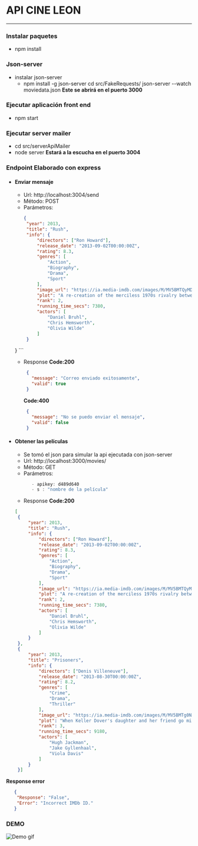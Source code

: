 # API CINE LEON
----
### Instalar paquetes
- npm install
### Json-server
- instalar json-server
   - npm install -g json-server
cd src/FakeRequests/
json-server --watch moviedata.json 
  **Este se abrirá en el puerto 3000**
  
### Ejecutar aplicación front end
- npm start

### Ejecutar server mailer
- cd src/serverApiMailer
- node server
   **Estará a la escucha en el puerto 3004**

### Endpoint Elaborado con express
 - #### Enviar mensaje 
    - Url: http://localhost:3004/send
    - Método: POST
    - Parámetros:
       ```json
       {
        "year": 2013,
        "title": "Rush",
        "info": {
            "directors": ["Ron Howard"],
            "release_date": "2013-09-02T00:00:00Z",
            "rating": 8.3,
            "genres": [
                "Action",
                "Biography",
                "Drama",
                "Sport"
            ],
            "image_url": "https://ia.media-imdb.com/images/M/MV5BMTQyMDE0MTY0OV5BMl5BanBnXkFtZTcwMjI2OTI0OQ@@._V1_SX400_.jpg",
            "plot": "A re-creation of the merciless 1970s rivalry between Formula One rivals James Hunt and Niki Lauda.",
            "rank": 2,
            "running_time_secs": 7380,
            "actors": [
                "Daniel Bruhl",
                "Chris Hemsworth",
                "Olivia Wilde"
            ]
        }
    }
       ```
      * Response
        **Code:200**
        ```json
         {
           "message": "Correo enviado exitosamente",
           "valid": true
         }
        ```

        **Code:400**
        ```json
         {
           "message": "No se puedo enviar el mensaje",
           "valid": false
         }
        ```

- #### Obtener las películas
    - Se tomó el json para simular la api ejecutada con json-server
    - Url:  http://localhost:3000/movies/
    - Método: GET
    - Parámetros:
      ```javascript
         - apikey: d489d640
         - s : "nombre de la película"
      ```
   * Response
        **Code:200**
   ```json
   [
    {
        "year": 2013,
        "title": "Rush",
        "info": {
            "directors": ["Ron Howard"],
            "release_date": "2013-09-02T00:00:00Z",
            "rating": 8.3,
            "genres": [
                "Action",
                "Biography",
                "Drama",
                "Sport"
            ],
            "image_url": "https://ia.media-imdb.com/images/M/MV5BMTQyMDE0MTY0OV5BMl5BanBnXkFtZTcwMjI2OTI0OQ@@._V1_SX400_.jpg",
            "plot": "A re-creation of the merciless 1970s rivalry between Formula One rivals James Hunt and Niki Lauda.",
            "rank": 2,
            "running_time_secs": 7380,
            "actors": [
                "Daniel Bruhl",
                "Chris Hemsworth",
                "Olivia Wilde"
            ]
        }
    },
    {
        "year": 2013,
        "title": "Prisoners",
        "info": {
            "directors": ["Denis Villeneuve"],
            "release_date": "2013-08-30T00:00:00Z",
            "rating": 8.2,
            "genres": [
                "Crime",
                "Drama",
                "Thriller"
            ],
            "image_url": "https://ia.media-imdb.com/images/M/MV5BMTg0NTIzMjQ1NV5BMl5BanBnXkFtZTcwNDc3MzM5OQ@@._V1_SX400_.jpg",
            "plot": "When Keller Dover's daughter and her friend go missing, he takes matters into his own hands as the police pursue multiple leads and the pressure mounts. But just how far will this desperate father go to protect his family?",
            "rank": 3,
            "running_time_secs": 9180,
            "actors": [
                "Hugh Jackman",
                "Jake Gyllenhaal",
                "Viola Davis"
            ]
        }
    }]
   ```
**Response error**
   ```json
      {
       "Response": "False",
       "Error": "Incorrect IMDb ID."
      }
 ```

 ### DEMO
 ![Demo gif](https://github.com/Hmendez19/movie/blob/main/demo2.gif)

